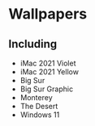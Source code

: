 # Wallpapers

## Including

- iMac 2021 Violet
- iMac 2021 Yellow
- Big Sur
- Big Sur Graphic
- Monterey
- The Desert
- Windows 11
